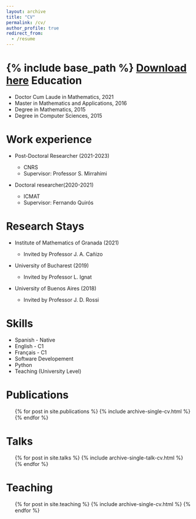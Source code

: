 ```yaml
---
layout: archive
title: "CV"
permalink: /cv/
author_profile: true
redirect_from:
  - /resume
---
```


{% include base_path %}
[Download here](/files/CV_Alejandro.Garriz.Molina.pdf)
Education
======
* Doctor Cum Laude in Mathematics, 2021
* Master in Mathematics and Applications, 2016
* Degree in Mathematics, 2015
* Degree in Computer Sciences, 2015

Work experience
======
* Post-Doctoral Researcher (2021-2023)
  * CNRS
  * Supervisor: Professor S. Mirrahimi

* Doctoral researcher(2020-2021)
  * ICMAT
  * Supervisor: Fernando Quirós

Research Stays
======
* Institute of Mathematics of Granada (2021)
  * Invited by Professor J. A. Cañizo

* University of Bucharest (2019)
  * Invited by Professor L. Ignat

* University of Buenos Aires (2018)
  * Invited by Professor J. D. Rossi
  
Skills
======
* Spanish - Native
* English - C1
* Français - C1
* Software Developement
* Python
* Teaching (University Level)

Publications
======
  <ul>{% for post in site.publications %}
    {% include archive-single-cv.html %}
  {% endfor %}</ul>
  
Talks
======
  <ul>{% for post in site.talks %}
    {% include archive-single-talk-cv.html %}
  {% endfor %}</ul>
  
Teaching
======
  <ul>{% for post in site.teaching %}
    {% include archive-single-cv.html %}
  {% endfor %}</ul>

